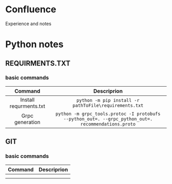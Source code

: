 # Confluence
Experience and notes
# Python notes
## REQUIRMENTS.TXT
### basic commands
|Command|Descriprion|
|:-----------------------------:|:-----------------------------------:|
|Install requrments.txt|`python -m pip install -r pathToFile\requirements.txt`|
|Grpc generation|`python -m grpc_tools.protoc -I protobufs  --python_out=. --grpc_python_out=. recommendations.proto`|

## GIT
### basic commands
|Command|Descriprion|
|:-----------------------------:|:-----------------------------------:|
|||
|||
